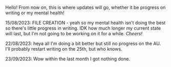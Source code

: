 Hello! From now on, this is where updates will go, whether it be progress on writing or my mental health!

15/08/2023: FILE CREATION - yeah so my mental health isn't doing the best so there's little progress in writing. IDK how much longer my current state will last, but I'm
not going to be working on it for a while. <i>Cheers!</i>

22/08/2023: heya all I'm doing a bit better but still no progress on the AU. I'll probably restart writing on the 25th, but who knows.

23/09/2023: Wow within the last month I got nothing done.
